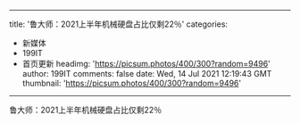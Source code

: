 
---
title: '鲁大师：2021上半年机械硬盘占比仅剩22％'
categories: 
 - 新媒体
 - 199IT
 - 首页更新
headimg: 'https://picsum.photos/400/300?random=9496'
author: 199IT
comments: false
date: Wed, 14 Jul 2021 12:19:43 GMT
thumbnail: 'https://picsum.photos/400/300?random=9496'
---

<div>   
鲁大师：2021上半年机械硬盘占比仅剩22％  
</div>
            